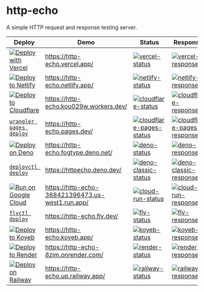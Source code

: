 # http-echo

A simple HTTP request and response testing server.

| Deploy                                                          | Demo                                             | Status                                                                        | Response                                                                          |
| --------------------------------------------------------------- | ------------------------------------------------ | ----------------------------------------------------------------------------- | --------------------------------------------------------------------------------- |
| [![Deploy with Vercel][vercel-button]][vercel-deploy]           | https://http-echo.vercel.app/                    | [![vercel-status][vercel-status]][vercel-stats]                               | [![vercel-response][vercel-response]][vercel-stats]                               |
| [![Deploy to Netlify][netlify-button]][netlify-deploy]          | https://http-echo.netlify.app/                   | [![netlify-status][netlify-status]][netlify-stats]                            | [![netlify-response][netlify-response]][netlify-stats]                            |
| [![Deploy to Cloudflare][cloudflare-button]][cloudflare-deploy] | https://http-echo.kou029w.workers.dev/           | [![cloudflare-status][cloudflare-status]][cloudflare-stats]                   | [![cloudflare-response][cloudflare-response]][cloudflare-stats]                   |
| [`wrangler pages deploy`][cloudflare-pages-deploy]              | https://http-echo.pages.dev/                     | [![cloudflare-pages-status][cloudflare-pages-status]][cloudflare-pages-stats] | [![cloudflare-pages-response][cloudflare-pages-response]][cloudflare-pages-stats] |
| [![Deploy on Deno][deno-button]][deno-deploy]                   | https://http-echo.fogtype.deno.net/              | [![deno-status][deno-status]][deno-stats]                                     | [![deno-response][deno-response]][deno-stats]                                     |
| [`deployctl deploy`][deno-classic-deploy]                       | https://httpecho.deno.dev/                       | [![deno-classic-status][deno-classic-status]][deno-classic-stats]             | [![deno-classic-response][deno-classic-response]][deno-classic-stats]             |
| [![Run on Google Cloud][cloud-run-button]][cloud-run-deploy]    | https://http-echo-368421396473.us-west1.run.app/ | [![cloud-run-status][cloud-run-status]][cloud-run-stats]                      | [![cloud-run-response][cloud-run-response]][cloud-run-stats]                      |
| [`flyctl deploy`][fly-deploy]                                   | https://http-echo.fly.dev/                       | [![fly-status][fly-status]][fly-stats]                                        | [![fly-response][fly-response]][fly-stats]                                        |
| [![Deploy to Koyeb][koyeb-button]][koyeb-deploy]                | https://http-echo.koyeb.app/                     | [![koyeb-status][koyeb-status]][koyeb-stats]                                  | [![koyeb-response][koyeb-response]][koyeb-stats]                                  |
| [![Deploy to Render][render-button]][render-deploy]             | https://http-echo-8zjm.onrender.com/             | [![render-status][render-status]][render-stats]                               | [![render-response][render-response]][render-stats]                               |
| [![Deploy on Railway][railway-button]][railway-deploy]          | https://http-echo.up.railway.app/                | [![railway-status][railway-status]][railway-stats]                            | [![railway-response][railway-response]][railway-stats]                            |

[vercel-button]: https://vercel.com/button
[vercel-deploy]: https://vercel.com/new/clone?repository-url=https%3A%2F%2Fgithub.com%2Fkou029w%2Fhttp-echo
[vercel-status]: https://img.shields.io/uptimerobot/ratio/m785227110-ad9ed6f027362deca73c5545
[vercel-response]: https://badgen.net/uptime-robot/response/m785227110-ad9ed6f027362deca73c5545?cache=3600
[vercel-stats]: https://stats.uptimerobot.com/nvFNpdDe66/785227110
[netlify-button]: https://www.netlify.com/img/deploy/button.svg
[netlify-deploy]: https://app.netlify.com/start/deploy?repository=https://github.com/kou029w/http-echo
[netlify-status]: https://img.shields.io/uptimerobot/ratio/m785227106-68817ca23ae856b934c57eae
[netlify-response]: https://badgen.net/uptime-robot/response/m785227106-68817ca23ae856b934c57eae?cache=3600
[netlify-stats]: https://stats.uptimerobot.com/nvFNpdDe66/785227106
[cloudflare-button]: https://deploy.workers.cloudflare.com/button
[cloudflare-deploy]: https://deploy.workers.cloudflare.com/?url=https://github.com/kou029w/http-echo
[cloudflare-status]: https://img.shields.io/uptimerobot/ratio/m801645762-234ab987c7897610095045d2
[cloudflare-response]: https://badgen.net/uptime-robot/response/m801645762-234ab987c7897610095045d2?cache=3600
[cloudflare-stats]: https://stats.uptimerobot.com/nvFNpdDe66/801645762
[cloudflare-pages-deploy]: https://developers.cloudflare.com/workers/wrangler/commands/#deploy-1
[cloudflare-pages-status]: https://img.shields.io/uptimerobot/ratio/m801658952-9ede2b689610545f32b10c42
[cloudflare-pages-response]: https://badgen.net/uptime-robot/response/m801658952-9ede2b689610545f32b10c42?cache=3600
[cloudflare-pages-stats]: https://stats.uptimerobot.com/nvFNpdDe66/801658952
[deno-button]: https://deno.com/button
[deno-deploy]: https://console.deno.com/new?clone=https://github.com/kou029w/http-echo
[deno-status]: https://img.shields.io/uptimerobot/ratio/m801646133-d2ea21dc6f51e67333d44d8d
[deno-response]: https://badgen.net/uptime-robot/response/m801646133-d2ea21dc6f51e67333d44d8d?cache=3600
[deno-stats]: https://stats.uptimerobot.com/nvFNpdDe66/801646133
[deno-classic-deploy]: https://docs.deno.com/deploy/classic/
[deno-classic-status]: https://img.shields.io/uptimerobot/ratio/m801659081-278df77e208589a7b1df6ed8
[deno-classic-response]: https://badgen.net/uptime-robot/response/m801659081-278df77e208589a7b1df6ed8?cache=3600
[deno-classic-stats]: https://stats.uptimerobot.com/nvFNpdDe66/801659081
[cloud-run-button]: https://deploy.cloud.run/button.svg
[cloud-run-deploy]: https://deploy.cloud.run/?git_repo=https://github.com/kou029w/http-echo
[cloud-run-status]: https://img.shields.io/uptimerobot/ratio/m785227129-d960a8a50ba6f79398c4106e
[cloud-run-response]: https://badgen.net/uptime-robot/response/m785227129-d960a8a50ba6f79398c4106e?cache=3600
[cloud-run-stats]: https://stats.uptimerobot.com/nvFNpdDe66/785227129
[fly-deploy]: https://fly.io/speedrun
[fly-status]: https://img.shields.io/uptimerobot/ratio/m785227121-c123ab01967bdea4c74d9592
[fly-response]: https://badgen.net/uptime-robot/response/m785227121-c123ab01967bdea4c74d9592?cache=3600
[fly-stats]: https://stats.uptimerobot.com/nvFNpdDe66/785227121
[koyeb-button]: https://www.koyeb.com/static/images/deploy/button.svg
[koyeb-deploy]: https://app.koyeb.com/services/deploy?repository=kou029w%2Fhttp-echo&type=git&ports=8080;http;/
[koyeb-status]: https://img.shields.io/uptimerobot/ratio/m801658650-6f41ccf9a268bfb3da1110e9
[koyeb-response]: https://badgen.net/uptime-robot/response/m801658650-6f41ccf9a268bfb3da1110e9?cache=3600
[koyeb-stats]: https://stats.uptimerobot.com/nvFNpdDe66/801658650
[render-button]: https://render.com/images/deploy-to-render-button.svg
[render-deploy]: https://render.com/deploy?repo=https://github.com/kou029w/http-echo
[render-status]: https://img.shields.io/uptimerobot/ratio/m791543526-18f7ccd6063fcf22ce126e7f
[render-response]: https://badgen.net/uptime-robot/response/m791543526-18f7ccd6063fcf22ce126e7f?cache=3600
[render-stats]: https://stats.uptimerobot.com/nvFNpdDe66/791543526
[railway-button]: https://railway.com/button.svg
[railway-deploy]: https://railway.com/deploy/0YUyGY?referralCode=Wf7n-3
[railway-status]: https://img.shields.io/uptimerobot/ratio/m801656512-ed52f7df1f229a7690cf2abc
[railway-response]: https://badgen.net/uptime-robot/response/m801656512-ed52f7df1f229a7690cf2abc?cache=3600
[railway-stats]: https://stats.uptimerobot.com/nvFNpdDe66/801656512
